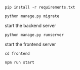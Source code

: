 ```pip install -r requirements.txt```

```python manage.py migrate```


start the backend server

```python manage.py runserver```


start the frontend server

```cd frontend```

```npm run start```
